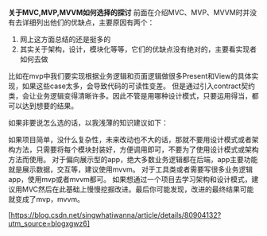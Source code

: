 **关于MVC,MVP,MVVM如何选择的探讨**
前面在介绍MVC、MVP、MVVM时并没有去详细列出他们的优缺点，主要原因有两个： 

1. 网上这方面总结的还是挺多的 
2. 其实关于架构，设计，模块化等等，它们的优缺点没有绝对的，主要看实现者如何去做

比如在mvp中我们要实现根据业务逻辑和页面逻辑做很多Present和View的具体实现，如果这些case太多，会导致代码的可读性变差。
但是通过引入contract契约类，会让业务逻辑变得清晰许多。因此不管是用哪种设计模式，只要运用得当，都可以达到想要的结果。

如果非要说怎么选的话，以我浅薄的知识建议如下：

如果项目简单，没什么复杂性，未来改动也不大的话，那就不要用设计模式或者架构方法，只需要将每个模块封装好，方便调用即可，不要为了使用设计模式或架构方法而使用。
对于偏向展示型的app，绝大多数业务逻辑都在后端，app主要功能就是展示数据，交互等，建议使用mvvm。
对于工具类或者需要写很多业务逻辑app，使用mvp或者mvvm都可。
如果想通过一个项目去学习架构和设计模式，建议用MVC然后在此基础上慢慢挖掘改进。最后你可能发现，改进的最终结果可能就变成了mvp，mvvm。



[https://blog.csdn.net/singwhatiwanna/article/details/80904132?utm_source=blogxgwz6]